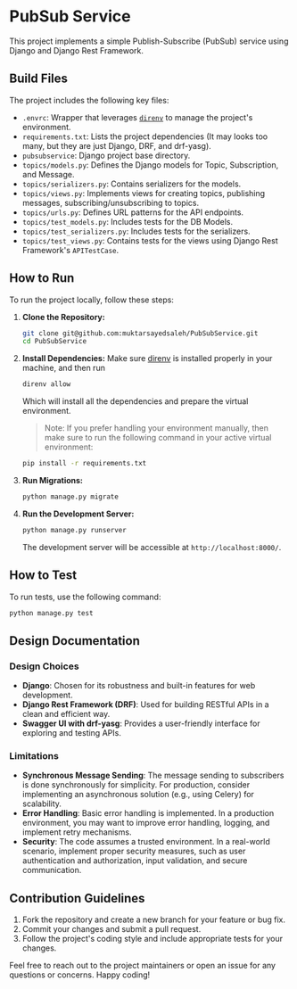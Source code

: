 # PubSub Service

This project implements a simple Publish-Subscribe (PubSub) service using Django and Django Rest Framework.

## Build Files

The project includes the following key files:

- `.envrc`: Wrapper that leverages [`direnv`](https://direnv.net/) to manage the project's environment.
- `requirements.txt`: Lists the project dependencies (It may looks too many, but they are just Django, DRF, and drf-yasg).
- `pubsubservice`: Django project base directory.
- `topics/models.py`: Defines the Django models for Topic, Subscription, and Message.
- `topics/serializers.py`: Contains serializers for the models.
- `topics/views.py`: Implements views for creating topics, publishing messages, subscribing/unsubscribing to topics.
- `topics/urls.py`: Defines URL patterns for the API endpoints.
- `topics/test_models.py`: Includes tests for the DB Models.
- `topics/test_serializers.py`: Includes tests for the serializers.
- `topics/test_views.py`: Contains tests for the views using Django Rest Framework's `APITestCase`.

## How to Run

To run the project locally, follow these steps:

1. **Clone the Repository:**

   ```bash
   git clone git@github.com:muktarsayedsaleh/PubSubService.git
   cd PubSubService
   ```
2. **Install Dependencies:**
   Make sure [direnv](https://direnv.net/) is installed properly in your machine, and then run

   ```bash
   direnv allow
   ```

   Which will install all the dependencies and prepare the virtual environment.

   > Note: If you prefer handling your environment manually, then make sure to run the following command in your active virtual environment:
   >

   ```bash
   pip install -r requirements.txt

3. **Run Migrations:**

   ```bash
   python manage.py migrate
   ```

4. **Run the Development Server:**

   ```bash
   python manage.py runserver
   ```

   The development server will be accessible at `http://localhost:8000/`.

## How to Test

To run tests, use the following command:

```bash
python manage.py test
```

## Design Documentation

### Design Choices

- **Django**: Chosen for its robustness and built-in features for web development.
- **Django Rest Framework (DRF)**: Used for building RESTful APIs in a clean and efficient way.
- **Swagger UI with drf-yasg**: Provides a user-friendly interface for exploring and testing APIs.

### Limitations

- **Synchronous Message Sending**: The message sending to subscribers is done synchronously for simplicity. For production, consider implementing an asynchronous solution (e.g., using Celery) for scalability.
- **Error Handling**: Basic error handling is implemented. In a production environment, you may want to improve error handling, logging, and implement retry mechanisms.
- **Security**: The code assumes a trusted environment. In a real-world scenario, implement proper security measures, such as user authentication and authorization, input validation, and secure communication.

## Contribution Guidelines

1. Fork the repository and create a new branch for your feature or bug fix.
2. Commit your changes and submit a pull request.
3. Follow the project's coding style and include appropriate tests for your changes.

Feel free to reach out to the project maintainers or open an issue for any questions or concerns. Happy coding!